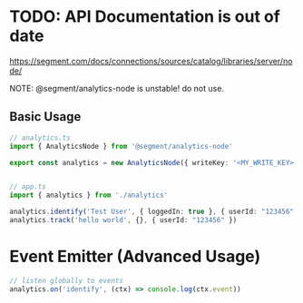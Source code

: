 # TODO: API Documentation is out of date

https://segment.com/docs/connections/sources/catalog/libraries/server/node/


NOTE:  @segment/analytics-node is unstable! do not use.

## Basic Usage
```ts
// analytics.ts
import { AnalyticsNode } from '@segment/analytics-node'

export const analytics = new AnalyticsNode({ writeKey: '<MY_WRITE_KEY>' })


// app.ts
import { analytics } from './analytics'

analytics.identify('Test User', { loggedIn: true }, { userId: "123456" })
analytics.track('hello world', {}, { userId: "123456" })

```

# Event Emitter (Advanced Usage)
```ts
// listen globally to events
analytics.on('identify', (ctx) => console.log(ctx.event))
```

